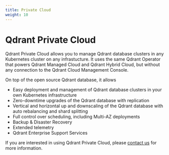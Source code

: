```yaml
---
title: Private Cloud
weight: 10
---
```


# Qdrant Private Cloud

Qdrant Private Cloud allows you to manage Qdrant database clusters in any Kubernetes cluster on any infrastucture. It uses the same Qdrant Operator that powers Qdrant Managed Cloud and Qdrant Hybrid Cloud, but without any connection to the Qdrant Cloud Management Console.

On top of the open source Qdrant database, it allows

* Easy deployment and management of Qdrant database clusters in your own Kubernetes infrastructure
* Zero-downtime upgrades of the Qdrant database with replication
* Vertical and horizontal up and downscaling of the Qdrant database with auto rebalancing and shard splitting
* Full control over scheduling, including Multi-AZ deployments
* Backup & Disaster Recovery
* Extended telemetry
* Qdrant Enterprise Support Services

If you are interested in using Qdrant Private Cloud, please [contact us](/contact-us/) for more information.
